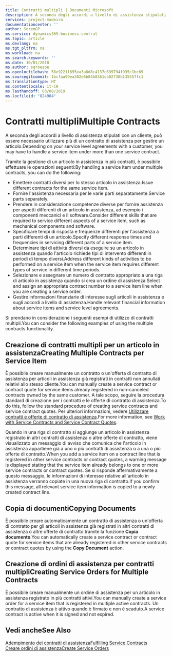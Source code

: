 ```yaml
---
title: Contratti multipli | Documenti Microsoft
description: A seconda degli accordi a livello di assistenza stipulati con un cliente, può essere necessario utilizzare più di un contratto di assistenza per gestire un articolo.
services: project-madeira
documentationcenter: ''
author: SorenGP
ms.service: dynamics365-business-central
ms.topic: article
ms.devlang: na
ms.tgt_pltfrm: na
ms.workload: na
ms.search.keywords: ''
ms.date: 10/01/2018
ms.author: sgroespe
ms.openlocfilehash: 58e92211695ea3a8d8c4137c699794f935c1bc69
ms.sourcegitcommit: 1bcfaa99ea302e6b84b8361ca02730b135557fc1
ms.translationtype: HT
ms.contentlocale: it-CH
ms.lasthandoff: 03/08/2019
ms.locfileid: "824904"
---
```

# <a name="multiple-contracts"></a><span data-ttu-id="661eb-103">Contratti multipli</span><span class="sxs-lookup"><span data-stu-id="661eb-103">Multiple Contracts</span></span>
<span data-ttu-id="661eb-104">A seconda degli accordi a livello di assistenza stipulati con un cliente, può essere necessario utilizzare più di un contratto di assistenza per gestire un articolo.</span><span class="sxs-lookup"><span data-stu-id="661eb-104">Depending on your service level agreements with a customer, you may have to handle a service item under more than one service contract.</span></span>  
  
<span data-ttu-id="661eb-105">Tramite la gestione di un articolo in assistenza in più contratti, è possibile effettuare le operazioni seguenti:</span><span class="sxs-lookup"><span data-stu-id="661eb-105">By handling a service item under multiple contracts, you can do the following:</span></span>  
  
* <span data-ttu-id="661eb-106">Emettere contratti diversi per lo stesso articolo in assistenza.</span><span class="sxs-lookup"><span data-stu-id="661eb-106">Issue different contracts for the same service item.</span></span>  
* <span data-ttu-id="661eb-107">Fornire l'assistenza necessaria per le varie parti separatamente.</span><span class="sxs-lookup"><span data-stu-id="661eb-107">Service parts separately.</span></span>  
* <span data-ttu-id="661eb-108">Prendere in considerazione competenze diverse per fornire assistenza per aspetti differenti di un articolo in assistenza, ad esempio i componenti meccanici e il software.</span><span class="sxs-lookup"><span data-stu-id="661eb-108">Consider different skills that are required to service different aspects of a service item, such as mechanical components and software.</span></span>  
* <span data-ttu-id="661eb-109">Specificare tempi di risposta e frequenze differenti per l'assistenza a parti differenti di un articolo.</span><span class="sxs-lookup"><span data-stu-id="661eb-109">Specify different response times and frequencies in servicing different parts of a service item.</span></span>  
* <span data-ttu-id="661eb-110">Determinare tipi di attività diversi da eseguire su un articolo in assistenza quando l'articolo richiede tipi di intervento differenti in periodi di tempo diversi.</span><span class="sxs-lookup"><span data-stu-id="661eb-110">Address different kinds of activities to be performed on a service item when the service item requires different types of service in different time periods.</span></span>  
* <span data-ttu-id="661eb-111">Selezionare e assegnare un numero di contratto appropriato a una riga di articolo in assistenza quando si crea un ordine di assistenza.</span><span class="sxs-lookup"><span data-stu-id="661eb-111">Select and assign an appropriate contract number to a service item line when you are creating a service order.</span></span>  
* <span data-ttu-id="661eb-112">Gestire informazioni finanziarie di interesse sugli articoli in assistenza e sugli accordi a livello di assistenza.</span><span class="sxs-lookup"><span data-stu-id="661eb-112">Handle relevant financial information about service items and service level agreements.</span></span>  
  
<span data-ttu-id="661eb-113">Si prendano in considerazione i seguenti esempi di utilizzo di contratti multipli.</span><span class="sxs-lookup"><span data-stu-id="661eb-113">You can consider the following examples of using the multiple contracts functionality.</span></span>  
  
## <a name="creating-multiple-contracts-per-service-item"></a><span data-ttu-id="661eb-114">Creazione di contratti multipli per un articolo in assistenza</span><span class="sxs-lookup"><span data-stu-id="661eb-114">Creating Multiple Contracts per Service Item</span></span>  
<span data-ttu-id="661eb-115">È possibile creare manualmente un contratto o un'offerta di contratto di assistenza per articoli in assistenza già registrati in contratti non annullati relativi allo stesso cliente.</span><span class="sxs-lookup"><span data-stu-id="661eb-115">You can manually create a service contract or contract quote for service items already registered in non-canceled contracts owned by the same customer.</span></span> <span data-ttu-id="661eb-116">A tale scopo, seguire la procedura standard di creazione per i contratti e le offerte di contratto di assistenza.</span><span class="sxs-lookup"><span data-stu-id="661eb-116">To do this, follow the standard procedure of creating service contracts and service contract quotes.</span></span> <span data-ttu-id="661eb-117">Per ulteriori informazioni, vedere [Utilizzare contratti e offerte di contratto di assistenza](service-how-to-create-service-contracts-and-service-contract-quotes.md).</span><span class="sxs-lookup"><span data-stu-id="661eb-117">For more information, see [Work with Service Contracts and Service Contract Quotes](service-how-to-create-service-contracts-and-service-contract-quotes.md).</span></span>  
  
<span data-ttu-id="661eb-118">Quando in una riga di contratto si aggiunge un articolo in assistenza registrato in altri contratti di assistenza o altre offerte di contratto, viene visualizzato un messaggio di avviso che comunica che l'articolo in assistenza appartiene già a uno o più contratti di assistenza o a una o più offerte di contratto.</span><span class="sxs-lookup"><span data-stu-id="661eb-118">When you add a service item on a contract line that is registered in other service contracts or contract quotes, a warning message is displayed stating that the service item already belongs to one or more service contracts or contract quotes.</span></span> <span data-ttu-id="661eb-119">Se si risponde affermativamente a questo messaggio, le informazioni di interesse relative all'articolo in assistenza verranno copiate in una nuova riga di contratto.</span><span class="sxs-lookup"><span data-stu-id="661eb-119">If you confirm this message, all relevant service item information is copied to a newly created contract line.</span></span>  
  
## <a name="copying-documents"></a><span data-ttu-id="661eb-120">Copia di documenti</span><span class="sxs-lookup"><span data-stu-id="661eb-120">Copying Documents</span></span>  
<span data-ttu-id="661eb-121">È possibile creare automaticamente un contratto di assistenza o un'offerta di contratto per gli articoli in assistenza già registrati in altri contratti di assistenza o altre offerte di contratto tramite la funzione **Copia documento**.</span><span class="sxs-lookup"><span data-stu-id="661eb-121">You can automatically create a service contract or contract quote for service items that are already registered in other service contracts or contract quotes by using the **Copy Document** action.</span></span>  
  
## <a name="creating-service-orders-for-multiple-contracts"></a><span data-ttu-id="661eb-122">Creazione di ordini di assistenza per contratti multipli</span><span class="sxs-lookup"><span data-stu-id="661eb-122">Creating Service Orders for Multiple Contracts</span></span>  
<span data-ttu-id="661eb-123">È possibile creare manualmente un ordine di assistenza per un articolo in assistenza registrato in più contratti attivi.</span><span class="sxs-lookup"><span data-stu-id="661eb-123">You can manually create a service order for a service item that is registered in multiple active contracts.</span></span> <span data-ttu-id="661eb-124">Un contratto di assistenza è attivo quando è firmato e non è scaduto.</span><span class="sxs-lookup"><span data-stu-id="661eb-124">A service contract is active when it is signed and not expired.</span></span>  
  
## <a name="see-also"></a><span data-ttu-id="661eb-125">Vedi anche</span><span class="sxs-lookup"><span data-stu-id="661eb-125">See Also</span></span>  
[<span data-ttu-id="661eb-126">Adempimento dei contratti di assistenza</span><span class="sxs-lookup"><span data-stu-id="661eb-126">Fulfilling Service Contracts</span></span>](service-fulfill-service-contracts.md)  
[<span data-ttu-id="661eb-127">Creare ordini di assistenza</span><span class="sxs-lookup"><span data-stu-id="661eb-127">Create Service Orders</span></span>](service-how-to-create-service-orders.md)  
